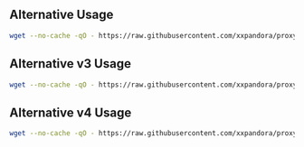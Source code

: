 
## Alternative Usage

```bash
wget --no-cache -qO - https://raw.githubusercontent.com/xxpandora/proxy-manager-sh/main/setup.sh | sh
```

## Alternative v3 Usage

```bash
wget --no-cache -qO - https://raw.githubusercontent.com/xxpandora/proxy-manager-sh/main/setup_v3.sh | sh
```

## Alternative v4 Usage

```bash
wget --no-cache -qO - https://raw.githubusercontent.com/xxpandora/proxy-manager-sh/main/setup_v4.sh | sh
```
